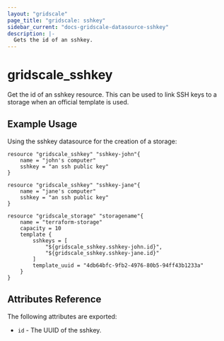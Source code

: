 ```yaml
---
layout: "gridscale"
page_title: "gridscale: sshkey"
sidebar_current: "docs-gridscale-datasource-sshkey"
description: |-
  Gets the id of an sshkey.
---
```


# gridscale_sshkey

Get the id of an sshkey resource. This can be used to link SSH keys to a storage when an official template is used.

## Example Usage

Using the sshkey datasource for the creation of a storage:

```hcl
resource "gridscale_sshkey" "sshkey-john"{
	name = "john's computer"
	sshkey = "an ssh public key"
}

resource "gridscale_sshkey" "sshkey-jane"{
	name = "jane's computer"
	sshkey = "an ssh public key"
}

resource "gridscale_storage" "storagename"{
	name = "terraform-storage"
	capacity = 10
	template {
		sshkeys = [
		    "${gridscale_sshkey.sshkey-john.id}",
		    "${gridscale_sshkey.sshkey-jane.id}"
		]
		template_uuid = "4db64bfc-9fb2-4976-80b5-94ff43b1233a"
	}
}
```

## Attributes Reference

The following attributes are exported:

* `id` - The UUID of the sshkey.
